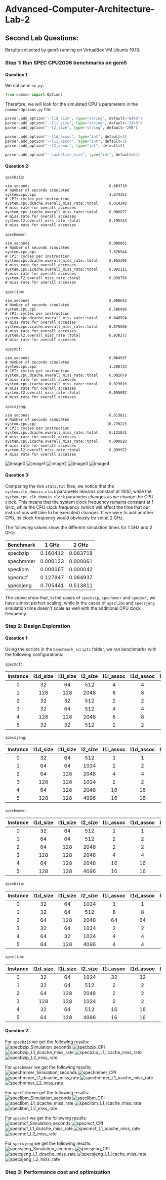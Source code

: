 # Advanced-Computer-Architecture-Lab-2

## Second Lab Questions:

Results collected by gem5 running on VirtualBox VM Ubuntu 19.10.
 
  
### Step 1: Run SPEC CPU2006 benchmarks on gem5

#### Question 1:

We notice in `se.py`:

```python
from common import Options
```

Therefore, we will look for the simulated CPU's parameters in the ```common/Options.py``` file:

```python
parser.add_option("--l1d_size", type="string", default="64kB")
parser.add_option("--l1i_size", type="string", default="32kB")
parser.add_option("--l2_size", type="string", default="2MB")

parser.add_option("--l1d_assoc", type="int", default=2)
parser.add_option("--l1i_assoc", type="int", default=2)
parser.add_option("--l2_assoc", type="int", default=8)

parser.add_option("--cacheline_size", type="int", default=64)
```

#### Question 2:
```specbzip```:
```
sim_seconds                                    0.083718                       # Number of seconds simulated
system.cpu.cpi                                 1.674353                       # CPI: cycles per instruction
system.cpu.dcache.overall_miss_rate::total     0.014248                       # miss rate for overall accesses
system.cpu.icache.overall_miss_rate::total     0.000077                       # miss rate for overall accesses
system.l2.overall_miss_rate::total             0.295243                       # miss rate for overall accesses
```

```spechmmer```:
```
sim_seconds                                    0.000061                       # Number of seconds simulated
system.cpu.cpi                                 7.876944                       # CPI: cycles per instruction
system.cpu.dcache.overall_miss_rate::total     0.053395                       # miss rate for overall accesses
system.cpu.icache.overall_miss_rate::total     0.093111                       # miss rate for overall accesses
system.l2.overall_miss_rate::total             0.938750                       # miss rate for overall accesses
```

```speclibm```:
```
sim_seconds                                    0.000042                       # Number of seconds simulated
system.cpu.cpi                                 6.586496                       # CPI: cycles per instruction
system.cpu.dcache.overall_miss_rate::total     0.048994                       # miss rate for overall accesses
system.cpu.icache.overall_miss_rate::total     0.075556                       # miss rate for overall accesses
system.l2.overall_miss_rate::total             0.930275                       # miss rate for overall accesses
```

```specmcf```:
```
sim_seconds                                    0.064937                       # Number of seconds simulated
system.cpu.cpi                                 1.298734                       # CPI: cycles per instruction
system.cpu.dcache.overall_miss_rate::total     0.002079                       # miss rate for overall accesses
system.cpu.icache.overall_miss_rate::total     0.023610                       # miss rate for overall accesses
system.l2.overall_miss_rate::total             0.055082                       # miss rate for overall accesses
```

```specsjeng```:
```
sim_seconds                                    0.513811                       # Number of seconds simulated
system.cpu.cpi                                10.276223                       # CPI: cycles per instruction
system.cpu.dcache.overall_miss_rate::total     0.121831                       # miss rate for overall accesses
system.cpu.icache.overall_miss_rate::total     0.000020                       # miss rate for overall accesses
system.l2.overall_miss_rate::total             0.999972                       # miss rate for overall accesses
```

![image0](graphs/0.png)
![image1](graphs/1.png)
![image2](graphs/2.png)
![image3](graphs/3.png)
![image4](graphs/4.png)

#### Question 3:

Comparing the two `stats.txt` files, we notice that the `system.clk_domain.clock` parameter remains constant at 1000, while the `system.cpu_clk_domain.clock` parameter changes as we change the CPU clock. This means that the system clock frequency remains constant at 1 GHz, while the CPU clock frequency (which will affect the time that our instructions will take to be executed) changes. If we were to add another CPU, its clock frequency would obviously be set at 2 GHz.

The following values show the different simulation times for 1 GHz and 2 GHz:

| Benchmark |  1 GHz   |  2 GHz   |
| :-------- | :------: | :------: |
| specbzip  | 0.160412 | 0.083718 |
| spechmmer | 0.000123 | 0.000061 |
| speclibm  | 0.000067 | 0.000042 |
| specmcf   | 0.127847 | 0.064937 |
| specsjeng | 0.705441 | 0.513811 |

The above show that, in the cases of `specbzip`, `spechmmer` and `specmcf`, we have almost perfect scaling, while in the cases of `speclibm` and `specsjeng` simulation time doesn't scale as well with the additional CPU clock frequency.


  
### Step 2: Design Exploration

#### Question 1:

Using the scripts in the `benchmark_scripts` folder, we ran benchmarks with the following configurations:

`specmcf`:

| Instance | l1d_size | l1i_size | l2_size | l1i_assoc | l1d_assoc | l2_assoc | cacheline_size |
| :------: | :------: | :------: | :-----: | :-------: | :-------: | :------: | :------------: |
|    0     |    32    |    64    |   512   |     4     |     4     |     8    |       64       |
|    1     |    128   |    128   |   2048  |     8     |     8     |     16   |       64       |
|    2     |    32    |    32    |   512   |     2     |     2     |     4    |       64       |
|    3     |    32    |    64    |   512   |     4     |     4     |     8    |       64       |
|    4     |    128   |    128   |   2048  |     8     |     8     |     16   |       64       |
|    5     |    32    |    32    |   512   |     2     |     2     |     4    |       64       |

`specsjeng`:

| Instance | l1d_size | l1i_size | l2_size | l1i_assoc | l1d_assoc | l2_assoc | cacheline_size |
| :------: | :------: | :------: | :-----: | :-------: | :-------: | :------: | :------------: |
|  			0 		 |  			32 	 |  		64 	  |   512   |  			1 		  |  			1 		  |  			2    |  			  64	      |
|  			1 		 |  			64   |  		64 	  |   1024  |  			2 		  |  			2 		  |  			8 		 |  			  64	      |
|  			2 		 |  			64   | 			128   | 	 2048  |  			4 		  |  			4 		  |  			16   |  			  64       |
|  			3 		 |  			128  | 			128   | 	 1024 	|  			2 		  |  			2 		  |  			8 	  |  			  64	      |
|  			4 		 |  			64 	 | 			128   | 	 2048 	|  			16 		 |  			16 		 |  			32   |  			  64	      |
|  			5 		 |  			128  |  		128  	| 	 4096 	|  			16 		 |  			16 		 |  			32 	 |  			  64 	     |

`spechmmer`:

| Instance | l1d_size | l1i_size | l2_size | l1i_assoc | l1d_assoc | l2_assoc | cacheline_size |
| :------: | :------: | :------: | :-----: | :-------: | :-------: | :------: | :------------: |
|  			0 		 |  			32 		|  			64 		|   512   |  			1 		  |  			1 		  |  			2 		 |  			  64 		    |
|  			1 		 |  			64 	 |  			64 	 |  	512   |  			2 		  |  			2 		  |  			4    |  	  		64 		    |
|  			2 		 |  			64 		|  			128 	|  	2048  |  			2 		  |  			2 		  |  			8 	  |    			64 		    |
|  			3 		 |  			128 	|  			128  |  	2048  |  			4 		  |  			4 		  |  			8    |    			64 		    |
|  			4 		 |  			64 	 |  			128  |  	2048  |  			16 		 |  			16 	  |  			32   |    			64 		    |
|  			5 		 |  			128  |  			128 	|  	4096  |  			16 	  |  			16    |  			32   |    			64 	     |

`specbzip`:

| Instance | l1d_size | l1i_size | l2_size | l1i_assoc | l1d_assoc | l2_assoc | cacheline_size |
| :------: | :------: | :------: | :-----: | :-------: | :-------: | :------: | :------------: |
|  			0 		 |  			32 		|  			64 		|  	1024  |  			1 		  |  			1 		  |  			2 		 |   	 		64 		    |
|  			1 		 |  			32 		|  			64 		|  	512 		|  			8 		  |  			8 		  |  			16 	 |   	 		64 		    |
|  			2 		 |  			64 		|  			128 	|  	2048  |  			64 		 |  			64 		 |  			64   |   	 		64 		    |
|  			3 		 |  			32 		|  			64 		|  	1024	 |  			2 		  |  			2 		  |  			8    |   	 		64 		    |
|  			4 		 |  			64 		|  			32 		|  	1024 	|  			4 		  |  			4 		  |  			16   |   	 		64 		    |
|  			5 		 |  			64 		|  			128  |  	4096 	|  			4 		  |  			4 		  |  			1    |  	  		64 		    |

`speclibm`:

| Instance | l1d_size | l1i_size | l2_size | l1i_assoc | l1d_assoc | l2_assoc | cacheline_size |
| :------: | :------: | :------: | :-----: | :-------: | :-------: | :------: | :------------: |
|  			0 		 |  			32 		|  			64 		|  	1024  |  			32 		 |  			32 		 |  			64 		|  			  64 		    |
|  			1 		 |  			32 	 |  			64 	 |  	512 		|  			2 		  |  			2 		  |  			8 		 |  		  	64 		    |
|  			2 		 |  			64   |  			128  |  	2048 	|  			2 		  |  			2 		  |  			8 		 |  	  		64 		    |
|  			3 		 |  			128  |  			128  |  	1024		|  			2 		  |  			2 		  |  			8 		 |  	   	64 		    |
|  			4 		 |  			32   |  			64 	 |  	512 		|  			16 		 |  			16 		 |  			32 		|  		  	64 		    |
|  			5 		 |  			64   |  			128  |  	4096 	|  			16 		 |  			16 		 |  			32 		|  		  	64 		    |

#### Question 2:

For `specbzip` we get the following results:  
![specbzip_Simulation_seconds](graphs/step_2/specbzip_Simulation_seconds.png)
![specbzip_CPI](graphs/step_2/specbzip_CPI.png)
![specbzip_L1_dcache_miss_rate](graphs/step_2/specbzip_L1_dcache_miss_rate.png)
![specbzip_L1_icache_miss_rate](graphs/step_2/specbzip_L1_icache_miss_rate.png)
![specbzip_L2_miss_rate](graphs/step_2/specbzip_L2_miss_rate.png)

For `spechmmer` we get the following results:  
![spechmmer_Simulation_seconds](graphs/step_2/spechmmer_Simulation_seconds.png)
![spechmmer_CPI](graphs/step_2/spechmmer_CPI.png)
![spechmmer_L1_dcache_miss_rate](graphs/step_2/spechmmer_L1_dcache_miss_rate.png)
![spechmmer_L1_icache_miss_rate](graphs/step_2/spechmmer_L1_icache_miss_rate.png)
![spechmmer_L2_miss_rate](graphs/step_2/spechmmer_L2_miss_rate.png)

For `speclibm` we get the following results:  
![speclibm_Simulation_seconds](graphs/step_2/speclibm_Simulation_seconds.png)
![speclibm_CPI](graphs/step_2/speclibm_CPI.png)
![speclibm_L1_dcache_miss_rate](graphs/step_2/speclibm_L1_dcache_miss_rate.png)
![speclibm_L1_icache_miss_rate](graphs/step_2/speclibm_L1_icache_miss_rate.png)
![speclibm_L2_miss_rate](graphs/step_2/speclibm_L2_miss_rate.png)

For `specmcf` we get the following results:  
![specmcf_Simulation_seconds](graphs/step_2/specmcf_Simulation_seconds.png)
![specmcf_CPI](graphs/step_2/specmcf_CPI.png)
![specmcf_L1_dcache_miss_rate](graphs/step_2/specmcf_L1_dcache_miss_rate.png)
![specmcf_L1_icache_miss_rate](graphs/step_2/specmcf_L1_icache_miss_rate.png)
![specmcf_L2_miss_rate](graphs/step_2/specmcf_L2_miss_rate.png)

For `specsjeng` we get the following results:  
![specsjeng_Simulation_seconds](graphs/step_2/specsjeng_Simulation_seconds.png)
![specsjeng_CPI](graphs/step_2/specsjeng_CPI.png)
![specsjeng_L1_dcache_miss_rate](graphs/step_2/specsjeng_L1_dcache_miss_rate.png)
![specsjeng_L1_icache_miss_rate](graphs/step_2/specsjeng_L1_icache_miss_rate.png)
![specsjeng_L2_miss_rate](graphs/step_2/specsjeng_L2_miss_rate.png)



### Step 3: Performance cost and optimization
